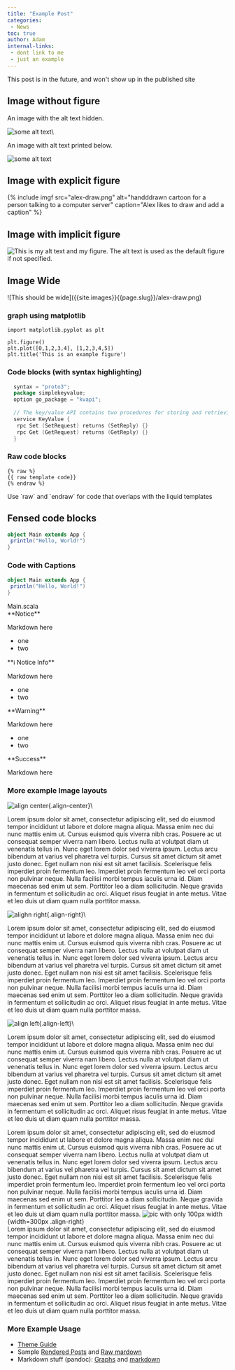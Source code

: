 ```yaml
---
title: "Example Post"
categories:
 - News
toc: true
author: Adam
internal-links:
 - dont link to me
 - just an example
---
```


This post is in the future, and won't show up in the published site

## Image without figure

An image with the alt text hidden.

![some alt text]({{site.images}}{{page.slug}}/alex-draw.png)\

An image with alt text printed below.

![some alt text]({{site.images}}{{page.slug}}/alex-draw.png)

## Image with explicit figure

{% include imgf src="alex-draw.png" alt="handddrawn cartoon for a person talking to a computer server" caption="Alex likes to draw and add a caption" %}

## Image with implicit figure

![This is my alt text and my figure. The alt text is used as the default figure if not specified.]({{site.images}}{{page.slug}}/alex-draw.png)

## Image Wide

<div class="wide">
![This should be wide]({{site.images}}{{page.slug}}/alex-draw.png)
</div>

### graph using matplotlib

``` matplotlib
import matplotlib.pyplot as plt

plt.figure()
plt.plot([0,1,2,3,4], [1,2,3,4,5])
plt.title('This is an example figure')
```

### Code blocks (with syntax highlighting)

``` go
  syntax = "proto3";
  package simplekeyvalue;
  option go_package = "kvapi";
  
  // The key/value API contains two procedures for storing and retrieving data
  service KeyValue {
   rpc Set (SetRequest) returns (SetReply) {}
   rpc Get (GetRequest) returns (GetReply) {}
  }
```

### Raw code blocks

```
{% raw %}
{{ raw template code}}
{% endraw %}
```

<figcaption>Use `raw` and `endraw` for code that overlaps with the liquid templates</figcaption>

## Fensed code blocks

~~~ scala
object Main extends App {
 println("Hello, World!")
}
~~~

### Code with Captions

``` scala
object Main extends App {
 println("Hello, World!")
}
```

<figcaption>Main.scala</figcaption>

<div class="notice">
**Notice**

Markdown here

- one
- two

</div>

<div class="notice--info">
**ℹ️ Notice Info**

Markdown here

- one
- two

</div>

<div class="notice--warning">
**Warning**

Markdown here

- one
- two

</div>

<div class="notice--success">
**Success**

Markdown here
</div>

### More example Image layouts

![align center](/blog/assets/images/authors/coreylarson.jpg){.align-center}\

Lorem ipsum dolor sit amet, consectetur adipiscing elit, sed do eiusmod tempor incididunt ut labore et dolore magna aliqua. Massa enim nec dui nunc mattis enim ut. Cursus euismod quis viverra nibh cras. Posuere ac ut consequat semper viverra nam libero. Lectus nulla at volutpat diam ut venenatis tellus in. Nunc eget lorem dolor sed viverra ipsum. Lectus arcu bibendum at varius vel pharetra vel turpis. Cursus sit amet dictum sit amet justo donec. Eget nullam non nisi est sit amet facilisis. Scelerisque felis imperdiet proin fermentum leo. Imperdiet proin fermentum leo vel orci porta non pulvinar neque. Nulla facilisi morbi tempus iaculis urna id. Diam maecenas sed enim ut sem. Porttitor leo a diam sollicitudin. Neque gravida in fermentum et sollicitudin ac orci. Aliquet risus feugiat in ante metus. Vitae et leo duis ut diam quam nulla porttitor massa.

![alighn right](/blog/assets/images/authors/coreylarson.jpg){.align-right}\

Lorem ipsum dolor sit amet, consectetur adipiscing elit, sed do eiusmod tempor incididunt ut labore et dolore magna aliqua. Massa enim nec dui nunc mattis enim ut. Cursus euismod quis viverra nibh cras. Posuere ac ut consequat semper viverra nam libero. Lectus nulla at volutpat diam ut venenatis tellus in. Nunc eget lorem dolor sed viverra ipsum. Lectus arcu bibendum at varius vel pharetra vel turpis. Cursus sit amet dictum sit amet justo donec. Eget nullam non nisi est sit amet facilisis. Scelerisque felis imperdiet proin fermentum leo. Imperdiet proin fermentum leo vel orci porta non pulvinar neque. Nulla facilisi morbi tempus iaculis urna id. Diam maecenas sed enim ut sem. Porttitor leo a diam sollicitudin. Neque gravida in fermentum et sollicitudin ac orci. Aliquet risus feugiat in ante metus. Vitae et leo duis ut diam quam nulla porttitor massa.

![align left](/blog/assets/images/authors/coreylarson.jpg){.align-left}\

Lorem ipsum dolor sit amet, consectetur adipiscing elit, sed do eiusmod tempor incididunt ut labore et dolore magna aliqua. Massa enim nec dui nunc mattis enim ut. Cursus euismod quis viverra nibh cras. Posuere ac ut consequat semper viverra nam libero. Lectus nulla at volutpat diam ut venenatis tellus in. Nunc eget lorem dolor sed viverra ipsum. Lectus arcu bibendum at varius vel pharetra vel turpis. Cursus sit amet dictum sit amet justo donec. Eget nullam non nisi est sit amet facilisis. Scelerisque felis imperdiet proin fermentum leo. Imperdiet proin fermentum leo vel orci porta non pulvinar neque. Nulla facilisi morbi tempus iaculis urna id. Diam maecenas sed enim ut sem. Porttitor leo a diam sollicitudin. Neque gravida in fermentum et sollicitudin ac orci. Aliquet risus feugiat in ante metus. Vitae et leo duis ut diam quam nulla porttitor massa.

Lorem ipsum dolor sit amet, consectetur adipiscing elit, sed do eiusmod tempor incididunt ut labore et dolore magna aliqua. Massa enim nec dui nunc mattis enim ut. Cursus euismod quis viverra nibh cras. Posuere ac ut consequat semper viverra nam libero. Lectus nulla at volutpat diam ut venenatis tellus in. Nunc eget lorem dolor sed viverra ipsum. Lectus arcu bibendum at varius vel pharetra vel turpis. Cursus sit amet dictum sit amet justo donec. Eget nullam non nisi est sit amet facilisis. Scelerisque felis imperdiet proin fermentum leo. Imperdiet proin fermentum leo vel orci porta non pulvinar neque. Nulla facilisi morbi tempus iaculis urna id. Diam maecenas sed enim ut sem. Porttitor leo a diam sollicitudin. Neque gravida in fermentum et sollicitudin ac orci. Aliquet risus feugiat in ante metus. Vitae et leo duis ut diam quam nulla porttitor massa.
![pic with only 100px width]({{site.images}}{{page.slug}}/alex-draw.png){width=300px .align-right}\
Lorem ipsum dolor sit amet, consectetur adipiscing elit, sed do eiusmod tempor incididunt ut labore et dolore magna aliqua. Massa enim nec dui nunc mattis enim ut. Cursus euismod quis viverra nibh cras. Posuere ac ut consequat semper viverra nam libero. Lectus nulla at volutpat diam ut venenatis tellus in. Nunc eget lorem dolor sed viverra ipsum. Lectus arcu bibendum at varius vel pharetra vel turpis. Cursus sit amet dictum sit amet justo donec. Eget nullam non nisi est sit amet facilisis. Scelerisque felis imperdiet proin fermentum leo. Imperdiet proin fermentum leo vel orci porta non pulvinar neque. Nulla facilisi morbi tempus iaculis urna id. Diam maecenas sed enim ut sem. Porttitor leo a diam sollicitudin. Neque gravida in fermentum et sollicitudin ac orci. Aliquet risus feugiat in ante metus. Vitae et leo duis ut diam quam nulla porttitor massa.

### More Example Usage

- [Theme Guide](https://mmistakes.github.io/minimal-mistakes/docs/quick-start-guide/)
- Sample [Rendered Posts](https://mmistakes.github.io/minimal-mistakes/year-archive/) and [Raw mardown](https://github.com/mmistakes/minimal-mistakes/tree/d6444412c63aea5e47241ef536509fb1bfef4830/docs/_posts)
- Markdown stuff (pandoc): [Graphs](https://laurentrdc.github.io/pandoc-plot/) and [markdown](https://pandoc.org/MANUAL.html#pandocs-markdown)
